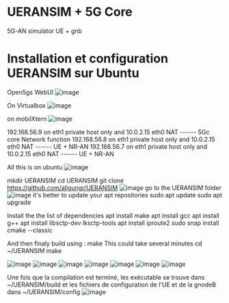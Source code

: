 # UERANSIM + 5G Core
5G-AN simulator UE + gnb

# Installation et configuration UERANSIM sur Ubuntu 

Open5gs WebUI
![image](https://user-images.githubusercontent.com/27947973/203394279-5d1f888a-07a0-4d8a-be3d-ac492eb52b94.png)

On Virtualbox
![image](https://user-images.githubusercontent.com/27947973/203394442-676c3dde-de17-4dc8-837c-4313b63fb7c5.png)

on mobilXtern
![image](https://user-images.githubusercontent.com/27947973/203394937-5ffdf0cb-0443-4df0-b80e-4eadabaf7036.png)

192.168.56.9 on eth1   private host only and 10.0.2.15 eth0  NAT   ------ 5Gc core Network function
192.168.56.8 on eth1   private host only and 10.0.2.15 eth0  NAT    ------ UE + NR-AN
192.168.56.7 on eth1   private host only and 10.0.2.15 eth0  NAT    ------ UE + NR-AN

All this is on ubuntu 
![image](https://user-images.githubusercontent.com/27947973/203395751-03f9de74-901b-4cd3-9c70-e3c7bc256d3e.png)

mkdir UERANSIM
cd UERANSIM
git clone https://github.com/aligungr/UERANSIM
![image](https://user-images.githubusercontent.com/27947973/203396145-2911c13e-f608-47d7-8e8b-ed40ea74e984.png)
go to the UERANSIM folder
![image](https://user-images.githubusercontent.com/27947973/203396232-248fc39e-e6c5-4952-99a7-1d59eb09e2af.png)
it's better to update your apt repositories 
sudo apt update
sudo apt upgrade

Install the the list of dependencies
 apt install make
 apt install gcc
 apt install g++
 apt install libsctp-dev lksctp-tools
apt install iproute2
sudo snap install cmake --classic

And  then finaly build using : make
This could take several minutes
cd ~/UERANSIM
make

![image](https://user-images.githubusercontent.com/27947973/203397311-b24276b0-6de5-455f-af79-33d95ad2c8a7.png)
![image](https://user-images.githubusercontent.com/27947973/203397375-c8453a59-bae8-4027-ab08-ecb88d32aee1.png)
![image](https://user-images.githubusercontent.com/27947973/203397447-92042df7-737f-42cb-97a5-4d62e7e246cb.png)
![image](https://user-images.githubusercontent.com/27947973/203397505-aba3d3a0-f280-42fb-9dd4-b14b1ab8f050.png)
![image](https://user-images.githubusercontent.com/27947973/203397606-b9303268-872d-4c43-9912-0125a3ab9a79.png)
![image](https://user-images.githubusercontent.com/27947973/203397657-77f20df8-5141-4add-b369-1574954c8937.png)
![image](https://user-images.githubusercontent.com/27947973/203398678-c9360d96-2774-4549-8006-0a1e94cdf70a.png)

Une fois que la compilation est terminé, les exécutable se trouve dans ~/UERANSIM/build et les fichiers de configuration de 
l'UE et de la gnodeB dans ~/UERANSIM/config
![image](https://user-images.githubusercontent.com/27947973/203399321-f420886e-5fff-4666-aec9-a094443bf839.png)




